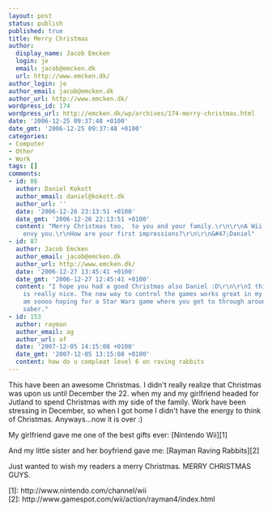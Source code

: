 ```yaml
---
layout: post
status: publish
published: true
title: Merry Christmas
author:
  display_name: Jacob Emcken
  login: je
  email: jacob@emcken.dk
  url: http://www.emcken.dk/
author_login: je
author_email: jacob@emcken.dk
author_url: http://www.emcken.dk/
wordpress_id: 174
wordpress_url: http://emcken.dk/wp/archives/174-merry-christmas.html
date: '2006-12-25 09:37:48 +0100'
date_gmt: '2006-12-25 09:37:48 +0100'
categories:
- Computer
- Other
- Work
tags: []
comments:
- id: 86
  author: Daniel Kokott
  author_email: daniel@kokott.dk
  author_url: ''
  date: '2006-12-26 23:13:51 +0100'
  date_gmt: '2006-12-26 22:13:51 +0100'
  content: "Merry Christmas too,  to you and your family.\r\n\r\nA Wii... Wuhu!. I
    envy you.\r\nHow are your first impressions?\r\n\r\n&#47;Daniel"
- id: 87
  author: Jacob Emcken
  author_email: jacob@emcken.dk
  author_url: http://www.emcken.dk/
  date: '2006-12-27 13:45:41 +0100'
  date_gmt: '2006-12-27 12:45:41 +0100'
  content: "I hope you had a good Christmas also Daniel :D\r\n\r\nI think the Wii
    is really nice. The new way to control the games works great in my opinion. I
    am soooo hoping for a Star Wars game where you get to through around with a light
    saber."
- id: 153
  author: rayman
  author_email: ag
  author_url: af
  date: '2007-12-05 14:15:08 +0100'
  date_gmt: '2007-12-05 13:15:08 +0100'
  content: how do u compleat level 6 on raving rabbits
---
```

<p>This have been an awesome Christmas. I didn't really realize that Christmas was upon us until December the 22. when my and my girlfriend headed for Jutland to spend Christmas with my side of the family. Work have been stressing in December, so when I got home I didn't have the energy to think of Christmas. Anyways...now it is over :)</p>
<p>My girlfriend gave me one of the best gifts ever: [Nintendo Wii][1]</p>
<p>And my little sister and her boyfriend gave me: [Rayman Raving Rabbits][2]</p>
<p>Just wanted to wish my readers a merry Christmas. MERRY CHRISTMAS GUYS.</p>
<p>[1]: http:&#47;&#47;www.nintendo.com&#47;channel&#47;wii<br />
[2]: http:&#47;&#47;www.gamespot.com&#47;wii&#47;action&#47;rayman4&#47;index.html</p>
